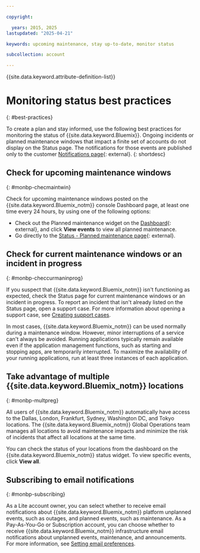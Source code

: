 ```yaml
---

copyright:

  years: 2015, 2025
lastupdated: "2025-04-21"

keywords: upcoming maintenance, stay up-to-date, monitor status

subcollection: account

---
```


{{site.data.keyword.attribute-definition-list}}

# Monitoring status best practices
{: #best-practices}

To create a plan and stay informed, use the following best practices for monitoring the status of {{site.data.keyword.Bluemix}}. Ongoing incidents or planned maintenance windows that impact a finite set of accounts do not display on the Status page. The notifications for those events are published only to the customer [Notifications page](https://{DomainName}/notifications){: external}.
{: shortdesc}

## Check for upcoming maintenance windows
{: #monbp-checmaintwin}

Check for upcoming maintenance windows posted on the {{site.data.keyword.Bluemix_notm}} console Dashboard page, at least one time every 24 hours, by using one of the following options:

* Check out the Planned maintenance widget on the [Dashboard](https://{DomainName}){: external}, and click **View events** to view all planned maintenance.
* Go directly to the [Status - Planned maintenance page](/status?selected=maintenance){: external}.


## Check for current maintenance windows or an incident in progress
{: #monbp-checcurmaninprog}

If you suspect that {{site.data.keyword.Bluemix_notm}} isn't functioning as expected, check the Status page for current maintenance windows or an incident in progress. To report an incident that isn't already listed on the Status page, open a support case. For more information about opening a support case, see [Creating support cases](/docs/account?topic=account-open-case).

In most cases, {{site.data.keyword.Bluemix_notm}} can be used normally during a maintenance window. However, minor interruptions of a service can't always be avoided. Running applications typically remain available even if the application management functions, such as starting and stopping apps, are temporarily interrupted. To maximize the availability of your running applications, run at least three instances of each application.


## Take advantage of multiple {{site.data.keyword.Bluemix_notm}} locations
{: #monbp-multpreg}

All users of {{site.data.keyword.Bluemix_notm}} automatically have access to the Dallas, London, Frankfurt, Sydney, Washington DC, and Tokyo locations. The {{site.data.keyword.Bluemix_notm}} Global Operations team manages all locations to avoid maintenance impacts and minimize the risk of incidents that affect all locations at the same time.

You can check the status of your locations from the dashboard on the {{site.data.keyword.Bluemix_notm}} status widget. To view specific events, click **View all**.


## Subscribing to email notifications
{: #monbp-subscribing}

As a Lite account owner, you can select whether to receive email notifications about {{site.data.keyword.Bluemix_notm}} platform unplanned events, such as outages, and planned events, such as maintenance. As a Pay-As-You-Go or Subscription account, you can choose whether to receive {{site.data.keyword.Bluemix_notm}} infrastructure email notifications about unplanned events, maintenance, and announcements. For more information, see [Setting email preferences](/docs/account?topic=account-email-prefs).
